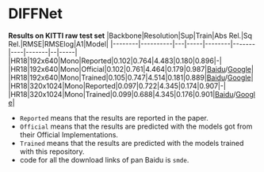 # DIFFNet
**Results on KITTI raw test set**
|Backbone|Resolution|Sup|Train|Abs Rel.|Sq Rel.|RMSE|RMSElog|A1|Model|
|--------|----------|---|-----|--------|-------|----|-------|--|-----|
|HR18|192x640|Mono|Reported|0.102|0.764|4.483|0.180|0.896|-|
|HR18|192x640|Mono|Official|0.102|0.761|4.464|0.179|0.987|[Baidu](https://pan.baidu.com/s/1yEm06ESgK94d3X_Jr9FY5Q)/[Google](https://drive.google.com/file/d/1U0FuWJUgegQVSXQkavDh3_pQGJol2eSh/view?usp=sharing)|
|HR18|192x640|Mono|Trained|0.105|0.747|4.514|0.181|0.889|[Baidu](https://pan.baidu.com/s/1j6Q3bwhn_n61jTRwyTbcgA)/[Google](https://drive.google.com/file/d/1SweDh8DPsAbawnYthFOPR5ko24zY1HLV/view?usp=sharing)|
|HR18|320x1024|Mono|Reported|0.097|0.722|4.345|0.174|0.907|-|
|HR18|320x1024|Mono|Trained|0.099|0.688|4.345|0.176|0.901|[Baidu](https://pan.baidu.com/s/1xblmyPXNMr_432BN10BUYA)/[Google](https://drive.google.com/file/d/1VAL55ppLkKpUltmbFo-JFwLbHyiuK2Ok/view?usp=sharing)|

* `Reported` means that the results are reported in the paper.
* `Official` means that the results are predicted with the models got from their Official Implementations.
* `Trained` means that the results are predicted with the models trained with this repository.
* code for all the download links of pan Baidu is `smde`.
